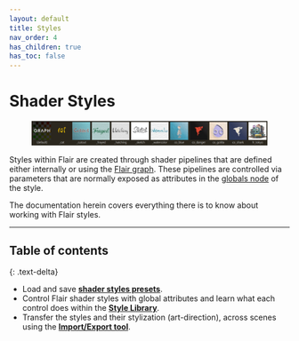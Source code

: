 ```yaml
---
layout: default
title: Styles
nav_order: 4
has_children: true
has_toc: false
---
```


# Shader Styles

<figure>
 <img src="/media/styles/header.png" alt="Styles header image">
</figure>

Styles within Flair are created through shader pipelines that are defined either internally or using the [Flair graph](./graph).
These pipelines are controlled via parameters that are normally exposed as attributes in the [globals node](/flair/getting-started/globals/) of the style.

The documentation herein covers everything there is to know about working with Flair styles.

---

## Table of contents
{: .text-delta}

* Load and save [**shader styles presets**](./presets).
* Control Flair shader styles with global attributes and learn what each control does within the [**Style Library**](./library).
* Transfer the styles and their stylization (art-direction), across scenes using the [**Import/Export tool**](./import-export).